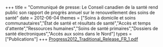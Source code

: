 +++
title = "Communiqué de presse: Le Conseil canadien de la santé rend public son rapport de progrès annuel sur le renouvellement des soins de santé"
date = 2012-06-04
themes = ["Soins à domicile et soins communautaires","État de santé et résultats de santé","Accès et temps d'attente","Ressources humaines","Soins de santé primaires","Dossiers de santé électroniques","Accès aux soins dans le Nord"]
types = ["Publications"]
+++
[Progress2012_Traditional_Release_FR_1.pdf](/files/Progress2012_Traditional_Release_FR_1.pdf)
